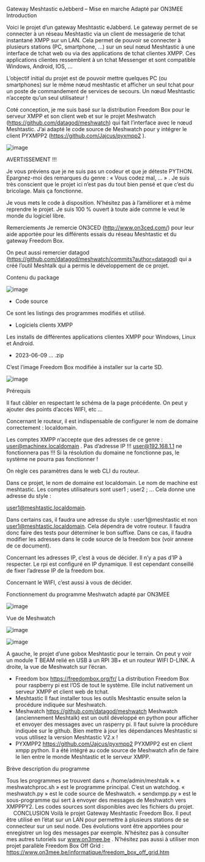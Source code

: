 Gateway Meshtastic eJebberd – Mise en marche
Adapté par ON3MEE
Introduction

Voici le projet d’un gateway Meshtastic eJabberd. Le gateway permet de se connecter à un réseau Meshtastic via un client de messagerie de tchat instantané XMPP sur un LAN. Cela permet de pouvoir se connecter à plusieurs stations (PC, smartphone, …) sur un seul nœud Meshtastic à une interface de tchat web ou via des applications de tchat clientes XMPP. Ces applications clientes ressemblent à un tchat Messenger et sont compatible Windows, Android, IOS, …

L’objectif initial du projet est de pouvoir mettre quelques PC (ou smartphones) sur le même nœud meshtastic et afficher un seul tchat pour un poste de commandement de services de secours. Un nœud Meshtastic n’accepte qu’un seul utilisateur !

Coté conception, je me suis basé sur la distribution Freedom Box pour le serveur XMPP et son client web et sur le projet Meshwatch (https://github.com/datagod/meshwatch) qui fait l’interface avec le nœud Meshtastic. J’ai adapté le code source de Meshwatch pour y intégrer le client PYXMPP2 (https://github.com/Jajcus/pyxmpp2 ). 

![image](https://github.com/user-attachments/assets/a998855e-65cd-4f86-953e-1e7c3c2276ba)

AVERTISSEMENT !!!

Je vous préviens que je ne suis pas un codeur et que je déteste PYTHON. Epargnez-moi des remarques du genre : « Vous codez mal, … » . Je suis très conscient que le projet ici n’est pas du tout bien pensé et que c’est du bricolage. Mais ça fonctionne. 

Je vous mets le code à disposition. N’hésitez pas à l’améliorer et à même reprendre le projet. Je suis 100 % ouvert à toute aide comme le veut le monde du logiciel libre.

Remerciements
Je remercie ON3CED (http://www.on3ced.com/)  pour leur aide apportée pour les différents essais du réseau Meshtastic et du gateway Freedom Box.

On peut aussi remercier datagod (https://github.com/datagod/meshwatch/commits?author=datagod)  qui a créé l’outil Meshtalk qui a permis le développement de ce projet.

Contenu du package

![image](https://github.com/user-attachments/assets/0395e9fc-a932-421f-b601-4660a736e624)

-	Code source

Ce sont les listings des programmes modifiés et utilisé.

-	Logiciels clients XMPP

Les installs de différentes applications clientes XMPP pour Windows, Linux et Android.

-	2023-06-09 … .zip

C’est l’image Freedom Box modifiée à installer sur la carte SD.

![image](https://github.com/user-attachments/assets/61496215-e2d5-4afd-8572-ff209f3e5085)

Prérequis

Il faut câbler en respectant le schéma de la page précédente. On peut y ajouter des points d’accès WIFI, etc …

Concernant le routeur, il est indispensable de configurer le nom de domaine correctement : localdomain. 

Les comptes XMPP n’accepte que des adresses de ce genre : user@machinex.localdomain . Pas d’adresse IP !!! user@192.168.1.1 ne fonctionnera pas !!! Si la résolution du domaine ne fonctionne pas, le système ne pourra pas fonctionner !

On règle ces paramètres dans le web CLI du routeur.

Dans ce projet, le nom de domaine est localdomain. Le nom de machine est meshtastic. Les comptes utilisateurs sont user1 ; user2 ; … Cela donne une adresse du style : 

user1@meshtastic.localdomain.

Dans certains cas, il faudra une adresse du style : user1@meshtastic et non user1@meshtastic.localdomain. Cela dépendra de votre routeur. Il faudra donc faire des tests pour déterminer le bon suffixe. Dans ce cas, il faudra modifier les adresses dans le code source de la freedom box (voir annexe de ce document).

Concernant les adresses IP, c’est à vous de décider. Il n’y a pas d’IP à respecter. Le rpi est configuré en IP dynamique. Il est cependant conseillé de fixer l’adresse IP de la freedom box.

Concernant le WIFI, c’est aussi à vous de décider.

Fonctionnement du programme Meshwatch adapté par ON3MEE

![image](https://github.com/user-attachments/assets/03cc7234-c0a6-4b38-a8c6-116d437079a5)

Vue de Meshwatch

![image](https://github.com/user-attachments/assets/26b6ccd2-87d9-4b19-b012-df301b2f25bc)

![image](https://github.com/user-attachments/assets/dffbe7d8-26ae-411a-b240-27e0c122c22d)


A gauche, le projet d’une gobox  Meshtastic pour le terrain. On peut y voir un module T BEAM relié en USB à un RPI 3B+ et un routeur WIFI D-LINK. A  droite, la vue de Meshwatch sur l’écran. 
-	Freedom box
https://freedombox.org/fr/ 
La distribution Freedom Box pour raspberry pi est l’OS de tout le système. Elle inclut nativement un serveur XMPP et client web de tchat.
-	Meshtastic
Il faut installer tous les outils Meshtastic ensuite selon la procédure indiquée sur Meshwatch.
-	Meshwatch
https://github.com/datagod/meshwatch
Meshwatch (anciennement Meshtalk) est un outil développé en python pour afficher et envoyer des messages avec un rasperry pi.
Il faut suivre la procédure indiquée sur le github.
Bien mettre à jour les dépendances Meshtastic si vous utilisez la version Meshtastic V2.x !
-	PYXMPP2
https://github.com/Jajcus/pyxmpp2
PYXMPP2 est en client xmpp python. Il a été intégré au code source de Meshwatch afin de faire le lien entre le monde Meshtastic et le serveur XMPP.

Brève description du programme

Tous les programmes se trouvent dans « /home/admin/meshtalk ».
« meshwatchproc.sh » est le programme principal. C’est un watchdog.
« meshwatch.py » est le code source de Meshwatch.
« sendxmpp.py » est le sous-programme qui sert à envoyer des messages de Meshwatch vers XMPPPY2.
Les codes sources sont disponibles avec les fichiers du projet.
 
CONCLUSION
Voilà le projet Gateway Meshtastic Freedom Box.
Il peut être utilisé en l’état sur un LAN pour permettre à plusieurs stations de se connecteur sur un seul node.
Des évolutions vont être apportées pour enregistrer un log des messages par exemple.
N’hésitez pas à consulter mes autres tutoriels sur www.on3mee.be .
N’hésitez pas aussi à utiliser mon projet parallèle Freedom Box Off Grid : https://www.on3mee.be/informatique/freedom_box_off_grid.htm 

